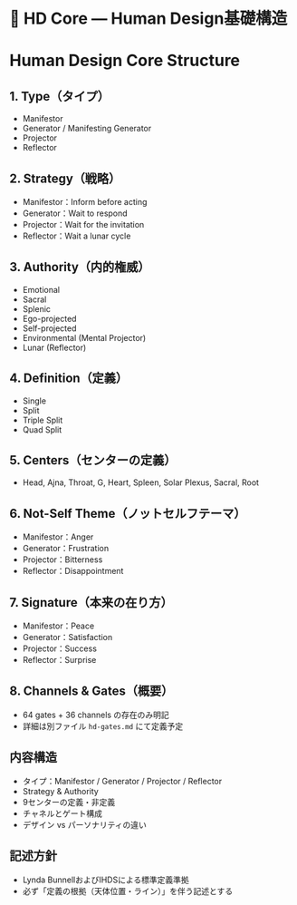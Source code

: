 # 🧬 HD Core — Human Design基礎構造

# Human Design Core Structure

## 1. Type（タイプ）
- Manifestor
- Generator / Manifesting Generator
- Projector
- Reflector

## 2. Strategy（戦略）
- Manifestor：Inform before acting
- Generator：Wait to respond
- Projector：Wait for the invitation
- Reflector：Wait a lunar cycle

## 3. Authority（内的権威）
- Emotional
- Sacral
- Splenic
- Ego-projected
- Self-projected
- Environmental (Mental Projector)
- Lunar (Reflector)

## 4. Definition（定義）
- Single
- Split
- Triple Split
- Quad Split

## 5. Centers（センターの定義）
- Head, Ajna, Throat, G, Heart, Spleen, Solar Plexus, Sacral, Root

## 6. Not-Self Theme（ノットセルフテーマ）
- Manifestor：Anger
- Generator：Frustration
- Projector：Bitterness
- Reflector：Disappointment

## 7. Signature（本来の在り方）
- Manifestor：Peace
- Generator：Satisfaction
- Projector：Success
- Reflector：Surprise

## 8. Channels & Gates（概要）
- 64 gates + 36 channels の存在のみ明記
- 詳細は別ファイル `hd-gates.md` にて定義予定

## 内容構造

- タイプ：Manifestor / Generator / Projector / Reflector
- Strategy & Authority
- 9センターの定義・非定義
- チャネルとゲート構成
- デザイン vs パーソナリティの違い

## 記述方針

- Lynda BunnellおよびIHDSによる標準定義準拠
- 必ず「定義の根拠（天体位置・ライン）」を伴う記述とする
